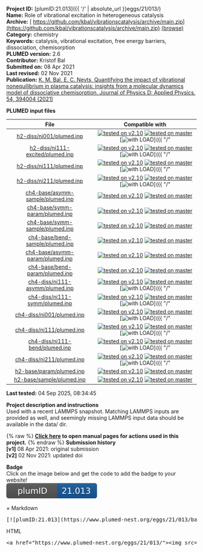 **Project ID:** [plumID:21.013]({{ '/' | absolute_url }}eggs/21/013/)  
**Name:**  Role of vibrational excitation in heterogeneous catalysis  
**Archive:** [ https://github.com/kbal/vibrationscatalysis/archive/main.zip](https://github.com/kbal/vibrationscatalysis/archive/main.zip) [(browse)](https://github.com/kbal/vibrationscatalysis/tree/main)  
**Category:**  chemistry  
**Keywords:**  catalysis, vibrational excitation, free energy barriers, dissociation, chemisorption  
**PLUMED version:**  2.6  
**Contributor:**  Kristof Bal  
**Submitted on:** 08 Apr 2021  
**Last revised:** 02 Nov 2021  
**Publication:** [K. M. Bal, E. C. Neyts, Quantifying the impact of vibrational nonequilibrium in plasma catalysis: insights from a molecular dynamics model of dissociative chemisorption. Journal of Physics D: Applied Physics. 54, 394004 (2021)](http://dx.doi.org/10.1088/1361-6463/ac113a)  
  
**PLUMED input files**  
  
| File     | Compatible with |  
|:--------:|:--------:|  
| [h2-diss/ni001/plumed.inp](./data/h2-diss/ni001/plumed.inp.md) |  [![tested on v2.10](https://img.shields.io/badge/v2.10-failed-red.svg)](data/h2-diss/ni001/plumed.inp.plumed.stderr) [![tested on master](https://img.shields.io/badge/master-failed-red.svg)](data/h2-diss/ni001/plumed.inp.plumed_master.stderr) [![with LOAD](https://img.shields.io/badge/with-LOAD-yellow.svg)]({{ "/" | absolute_url }}badges) |  
| [h2-diss/ni111-excited/plumed.inp](./data/h2-diss/ni111-excited/plumed.inp.md) |  [![tested on v2.10](https://img.shields.io/badge/v2.10-failed-red.svg)](data/h2-diss/ni111-excited/plumed.inp.plumed.stderr) [![tested on master](https://img.shields.io/badge/master-failed-red.svg)](data/h2-diss/ni111-excited/plumed.inp.plumed_master.stderr) [![with LOAD](https://img.shields.io/badge/with-LOAD-yellow.svg)]({{ "/" | absolute_url }}badges) |  
| [h2-diss/ni111/plumed.inp](./data/h2-diss/ni111/plumed.inp.md) |  [![tested on v2.10](https://img.shields.io/badge/v2.10-failed-red.svg)](data/h2-diss/ni111/plumed.inp.plumed.stderr) [![tested on master](https://img.shields.io/badge/master-failed-red.svg)](data/h2-diss/ni111/plumed.inp.plumed_master.stderr) [![with LOAD](https://img.shields.io/badge/with-LOAD-yellow.svg)]({{ "/" | absolute_url }}badges) |  
| [h2-diss/ni211/plumed.inp](./data/h2-diss/ni211/plumed.inp.md) |  [![tested on v2.10](https://img.shields.io/badge/v2.10-failed-red.svg)](data/h2-diss/ni211/plumed.inp.plumed.stderr) [![tested on master](https://img.shields.io/badge/master-failed-red.svg)](data/h2-diss/ni211/plumed.inp.plumed_master.stderr) [![with LOAD](https://img.shields.io/badge/with-LOAD-yellow.svg)]({{ "/" | absolute_url }}badges) |  
| [ch4-base/asymm-sample/plumed.inp](./data/ch4-base/asymm-sample/plumed.inp.md) |  [![tested on v2.10](https://img.shields.io/badge/v2.10-passing-green.svg)](data/ch4-base/asymm-sample/plumed.inp.plumed.stderr) [![tested on master](https://img.shields.io/badge/master-failed-red.svg)](data/ch4-base/asymm-sample/plumed.inp.plumed_master.stderr) |  
| [ch4-base/symm-param/plumed.inp](./data/ch4-base/symm-param/plumed.inp.md) |  [![tested on v2.10](https://img.shields.io/badge/v2.10-passing-green.svg)](data/ch4-base/symm-param/plumed.inp.plumed.stderr) [![tested on master](https://img.shields.io/badge/master-passing-green.svg)](data/ch4-base/symm-param/plumed.inp.plumed_master.stderr) |  
| [ch4-base/symm-sample/plumed.inp](./data/ch4-base/symm-sample/plumed.inp.md) |  [![tested on v2.10](https://img.shields.io/badge/v2.10-passing-green.svg)](data/ch4-base/symm-sample/plumed.inp.plumed.stderr) [![tested on master](https://img.shields.io/badge/master-failed-red.svg)](data/ch4-base/symm-sample/plumed.inp.plumed_master.stderr) |  
| [ch4-base/bend-sample/plumed.inp](./data/ch4-base/bend-sample/plumed.inp.md) |  [![tested on v2.10](https://img.shields.io/badge/v2.10-passing-green.svg)](data/ch4-base/bend-sample/plumed.inp.plumed.stderr) [![tested on master](https://img.shields.io/badge/master-failed-red.svg)](data/ch4-base/bend-sample/plumed.inp.plumed_master.stderr) |  
| [ch4-base/asymm-param/plumed.inp](./data/ch4-base/asymm-param/plumed.inp.md) |  [![tested on v2.10](https://img.shields.io/badge/v2.10-passing-green.svg)](data/ch4-base/asymm-param/plumed.inp.plumed.stderr) [![tested on master](https://img.shields.io/badge/master-passing-green.svg)](data/ch4-base/asymm-param/plumed.inp.plumed_master.stderr) |  
| [ch4-base/bend-param/plumed.inp](./data/ch4-base/bend-param/plumed.inp.md) |  [![tested on v2.10](https://img.shields.io/badge/v2.10-passing-green.svg)](data/ch4-base/bend-param/plumed.inp.plumed.stderr) [![tested on master](https://img.shields.io/badge/master-passing-green.svg)](data/ch4-base/bend-param/plumed.inp.plumed_master.stderr) |  
| [ch4-diss/ni111-asymm/plumed.inp](./data/ch4-diss/ni111-asymm/plumed.inp.md) |  [![tested on v2.10](https://img.shields.io/badge/v2.10-failed-red.svg)](data/ch4-diss/ni111-asymm/plumed.inp.plumed.stderr) [![tested on master](https://img.shields.io/badge/master-failed-red.svg)](data/ch4-diss/ni111-asymm/plumed.inp.plumed_master.stderr) [![with LOAD](https://img.shields.io/badge/with-LOAD-yellow.svg)]({{ "/" | absolute_url }}badges) |  
| [ch4-diss/ni111-symm/plumed.inp](./data/ch4-diss/ni111-symm/plumed.inp.md) |  [![tested on v2.10](https://img.shields.io/badge/v2.10-failed-red.svg)](data/ch4-diss/ni111-symm/plumed.inp.plumed.stderr) [![tested on master](https://img.shields.io/badge/master-failed-red.svg)](data/ch4-diss/ni111-symm/plumed.inp.plumed_master.stderr) [![with LOAD](https://img.shields.io/badge/with-LOAD-yellow.svg)]({{ "/" | absolute_url }}badges) |  
| [ch4-diss/ni001/plumed.inp](./data/ch4-diss/ni001/plumed.inp.md) |  [![tested on v2.10](https://img.shields.io/badge/v2.10-failed-red.svg)](data/ch4-diss/ni001/plumed.inp.plumed.stderr) [![tested on master](https://img.shields.io/badge/master-failed-red.svg)](data/ch4-diss/ni001/plumed.inp.plumed_master.stderr) [![with LOAD](https://img.shields.io/badge/with-LOAD-yellow.svg)]({{ "/" | absolute_url }}badges) |  
| [ch4-diss/ni111/plumed.inp](./data/ch4-diss/ni111/plumed.inp.md) |  [![tested on v2.10](https://img.shields.io/badge/v2.10-failed-red.svg)](data/ch4-diss/ni111/plumed.inp.plumed.stderr) [![tested on master](https://img.shields.io/badge/master-failed-red.svg)](data/ch4-diss/ni111/plumed.inp.plumed_master.stderr) [![with LOAD](https://img.shields.io/badge/with-LOAD-yellow.svg)]({{ "/" | absolute_url }}badges) |  
| [ch4-diss/ni111-bend/plumed.inp](./data/ch4-diss/ni111-bend/plumed.inp.md) |  [![tested on v2.10](https://img.shields.io/badge/v2.10-failed-red.svg)](data/ch4-diss/ni111-bend/plumed.inp.plumed.stderr) [![tested on master](https://img.shields.io/badge/master-failed-red.svg)](data/ch4-diss/ni111-bend/plumed.inp.plumed_master.stderr) [![with LOAD](https://img.shields.io/badge/with-LOAD-yellow.svg)]({{ "/" | absolute_url }}badges) |  
| [ch4-diss/ni211/plumed.inp](./data/ch4-diss/ni211/plumed.inp.md) |  [![tested on v2.10](https://img.shields.io/badge/v2.10-failed-red.svg)](data/ch4-diss/ni211/plumed.inp.plumed.stderr) [![tested on master](https://img.shields.io/badge/master-failed-red.svg)](data/ch4-diss/ni211/plumed.inp.plumed_master.stderr) [![with LOAD](https://img.shields.io/badge/with-LOAD-yellow.svg)]({{ "/" | absolute_url }}badges) |  
| [h2-base/param/plumed.inp](./data/h2-base/param/plumed.inp.md) |  [![tested on v2.10](https://img.shields.io/badge/v2.10-passing-green.svg)](data/h2-base/param/plumed.inp.plumed.stderr) [![tested on master](https://img.shields.io/badge/master-passing-green.svg)](data/h2-base/param/plumed.inp.plumed_master.stderr) |  
| [h2-base/sample/plumed.inp](./data/h2-base/sample/plumed.inp.md) |  [![tested on v2.10](https://img.shields.io/badge/v2.10-passing-green.svg)](data/h2-base/sample/plumed.inp.plumed.stderr) [![tested on master](https://img.shields.io/badge/master-failed-red.svg)](data/h2-base/sample/plumed.inp.plumed_master.stderr) |  
  
**Last tested:**  04 Sep 2025, 08:34:45
  
**Project description and instructions**  
Used with a recent LAMMPS snapshot. Matching LAMMPS inputs are provided as well, and seemingly missing LAMMPS input data should be available in the data/ dir. 

  
{% raw %}
<b><a href="https://www.plumed.org/doc-master/user-doc/html/actionlist/?actions=DISTANCE,LOAD,COORDINATIONNUMBER,HISTOGRAM,DUMPGRID,ANGLES,REWEIGHT_BIAS,UNITS,RESTRAINT,PRINT,OPT_AVERAGED_SGD,REWEIGHT_METAD,VES_LINEAR_EXPANSION,COMBINE,FLUSH,TD_GRID,CONVERT_TO_FES,LOWER_WALLS,BF_CHEBYSHEV,METAD,UWALLS,DISTANCES,EXTERNAL,COORDINATION,UPPER_WALLS" target="_blank">Click here</a> to open manual pages for actions used in this project.</b>
{% endraw %}
**Submission history**  
**[v1]** 08 Apr 2021: original submission  
**[v2]** 02 Nov 2021: updated doi  
  
**Badge**  
Click on the image below and get the code to add the badge to your website!  
<img src="./badge.svg" alt="plumeDnest:21.013" id="myBtn" class="badge">
<div id="myModal" class="modal">
  <div class="modal-content">
    <span class="close">&times;</span>
    Markdown<pre>[![plumID:21.013](https://www.plumed-nest.org/eggs/21/013/badge.svg)](https://www.plumed-nest.org/eggs/21/013/)</pre>
    HTML<pre>&lt;a href="https://www.plumed-nest.org/eggs/21/013/"&gt;&lt;img src="https://www.plumed-nest.org/eggs/21/013/badge.svg" alt="plumID:21.013"&gt;&lt;/a&gt;</pre>
  </div>
</div>
